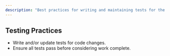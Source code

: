 ```yaml
---
description: "Best practices for writing and maintaining tests for the project."
---
```


## Testing Practices

- Write and/or update tests for code changes.
- Ensure all tests pass before considering work complete.
